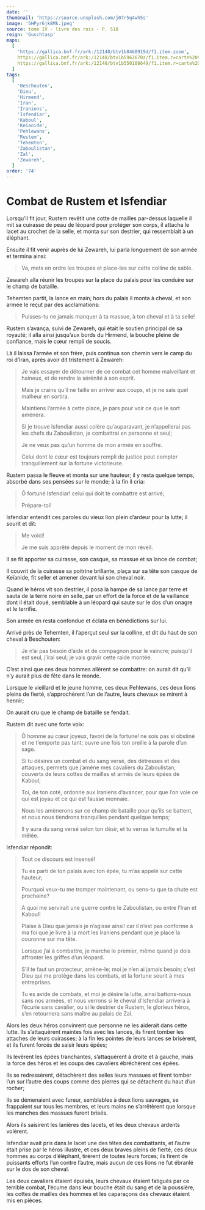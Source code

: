 ```yaml
---
date: ''
thumbnail: 'https://source.unsplash.com/j07r5q4wh5s'
image: '5HPyr6jk8Mk.jpeg'
source: tome IV - livre des rois - P. 518
reign: 'Guschtasp'
maps:
  [
    'https://gallica.bnf.fr/ark:/12148/btv1b8468919d/f1.item.zoom',
    https://gallica.bnf.fr/ark:/12148/btv1b5963670z/f1.item.r=carte%20touran.zoom,
    https://gallica.bnf.fr/ark:/12148/btv1b550108649/f1.item.r=carte%20touran.zoom,
  ]
tags:
  [
    'Beschouten',
    'Dieu',
    'Hirmend',
    'Iran',
    'Iraniens',
    'Isfendiar',
    'Kaboul',
    'Keïanide',
    'Pehlewans',
    'Rustem',
    'Tehemten',
    'Zaboulistan',
    'Zal',
    'Zewareh',
  ]
order: '74'
---
```


# Combat de Rustem et Isfendiar

Lorsqu’il fit jour, Rustem revêtit une cotte de mailles par-dessus laquelle il mit sa cuirasse de peau de léopard pour protéger son corps, il attacha le lacet au crochet de la selle, et monta sur son destrier, qui ressemblait à un éléphant.

Ensuite il fit venir auprès de lui Zewareh, lui parla longuement de son armée et termina ainsi:

> Va, mets en ordre les troupes et place-les sur cette colline de sable.

Zewareh alla réunir les troupes sur la place du palais pour les conduire sur le champ de bataille.

Tehemten partit, la lance en main; hors du palais il monta à cheval, et son armée le reçut par des acclamations:

> Puisses-tu ne jamais manquer à ta massue, à ton cheval et à ta selle!

Rustem s’avança, suivi de Zewareh, qui était le soutien principal de sa royauté; il alla ainsi jusqu’aux bords du Hirmend, la bouche pleine de confiance, mais le cœur rempli de soucis.

Là il laissa l’armée et son frère, puis continua son chemin vers le camp du roi d’Iran, après avoir dit tristement à Zewareh:

> Je vais essayer de détourner de ce combat cet homme malveillant et haineux, et de rendre la sérénité à son esprit.
>
> Mais je crains qu’il ne faille en arriver aux coups, et je ne sais quel malheur en sortira.
>
> Maintiens l’armée à cette place, je pars pour voir ce que le sort amènera.
>
> Si je trouve Isfendiar aussi colère qu’auparavant, je n’appellerai pas les chefs du Zaboulistan, je combattrai en personne et seul;
>
> Je ne veux pas qu’un homme de mon armée en souffre.
>
> Celui dont le cœur est toujours rempli de justice peut compter tranquillement sur la fortune victorieuse.

Rustem passa le fleuve et monta sur une hauteur; il y resta quelque temps, absorbé dans ses pensées sur le monde; à la fin il cria:

> Ô fortuné Isfendiar! celui qui doit te combattre est arrivé;
>
> Prépare-toi!

Isfendiar entendit ces paroles du vieux lion plein d’ardeur pour la lutte; il sourit et dit:

> Me voici!
>
> Je me suis apprêté depuis le moment de mon réveil.

Il se fit apporter sa cuirasse, son casque, sa massue et sa lance de combat;

Il couvrit de la cuirasse sa poitrine brillante, plaça sur sa tête son casque de Keïanide, fit seller et amener devant lui son cheval noir.

Quand le héros vit son destrier, il posa la hampe de sa lance par terre et sauta de la terre noire en selle, par un effort de la force et de la vaillance dont il était doué, semblable à un léopard qui saute sur le dos d’un onagre et le terrifie.

Son armée en resta confondue et éclata en bénédictions sur lui.

Arrivé près de Tehemten, il l’aperçut seul sur la colline, et dit du haut de son cheval à Beschouten:

> Je n’ai pas besoin d’aide et de compagnon pour le vaincre; puisqu’il est seul, j’irai seul; je vais gravir cette raide montée.

C’est ainsi que ces deux hommes allèrent se combattre: on aurait dit qu’il n’y aurait plus de fête dans le monde.

Lorsque le vieillard et le jeune homme, ces deux Pehlewans, ces deux lions pleins de fierté, s’approchèrent l’un de l’autre, leurs chevaux se mirent à hennir;

On aurait cru que le champ de bataille se fendait.

Rustem dit avec une forte voix:

> Ô homme au cœur joyeux, favori de la fortune! ne sois pas si obstiné et ne t’emporte pas tant; ouvre une fois ton oreille à la parole d’un sage.
>
> Si tu désires un combat et du sang versé, des détresses et des attaques, permets que j’amène mes cavaliers du Zaboulistan, couverts de leurs cottes de mailles et armés de leurs épées de Kaboul;
>
> Toi, de ton coté, ordonne aux Iraniens d’avancer, pour que l’on voie ce qui est joyau et ce qui est fausse monnaie.
>
> Nous les amènerons sur ce champ de bataille pour qu’ils se battent, et nous nous tiendrons tranquilles pendant quelque temps;
>
> Il y aura du sang versé selon ton désir, et tu verras le tumulte et la mêlée.

Isfendiar répondit:

> Tout ce discours est insensé!
>
> Tu es parti de ton palais avec ton épée, tu m’as appelé sur cette hauteur;
>
> Pourquoi veux-tu me tromper maintenant, ou sens-tu que ta chute est prochaine?
>
> A quoi me servirait une guerre contre le Zaboulistan, ou entre l’Iran et Kaboul!
>
> Plaise à Dieu que jamais je n’agisse ainsi! car il n’est pas conforme à ma foi que je livre à la mort les Iraniens pendant que je place la couronne sur ma tête.
>
> Lorsque j’ai à combattre, je marche le premier, même quand je dois affronter les griffes d’un léopard.
>
> S’il te faut un protecteur, amène-le; moi je n’en ai jamais besoin; c’est Dieu qui me protège dans les combats, et la fortune sourit à mes entreprises.
>
> Tu es avide de combats, et moi je désire la lutte, ainsi battons-nous sans nos armées, et nous verrons si le cheval d’Isfendiar arrivera à l’écurie sans cavalier, ou si le destrier de Rustem, le glorieux héros, s’en retournera sans maître au palais de Zal.

Alors les deux héros convinrent que personne ne les aiderait dans cette lutte. Ils s’attaquèrent maintes fois avec les lances, ils firent tomber les attaches de leurs cuirasses; à la fin les pointes de leurs lances se brisèrent, et ils furent forcés de saisir leurs épées;

Ils levèrent les épées tranchantes, s’attaquèrent à droite et à gauche, mais la force des héros et les coups des cavaliers ébréchèrent ces épées.

Ils se redressèrent, détachèrent des selles leurs massues et firent tomber l’un sur l’autre des coups comme des pierres qui se détachent du haut d’un rocher;

Ils se démenaient avec fureur, semblables à deux lions sauvages, se frappaient sur tous les membres, et leurs mains ne s’arrêtèrent que lorsque les manches des massues furent brisés.

Alors ils saisirent les lanières des lacets, et les deux chevaux ardents volèrent.

Isfendiar avait pris dans le lacet une des têtes des combattants, et l’autre était prise par le héros illustre, et ces deux braves pleins de fierté, ces deux hommes au corps d’éléphant, tirèrent de toutes leurs forces; ils firent de puissants efforts l’un contre l’autre, mais aucun de ces lions ne fut ébranlé sur le dos de son cheval.

Les deux cavaliers étaient épuisés, leurs chevaux étaient fatigués par ce terrible combat, l’écume dans leur bouche était du sang et de la poussière, les cottes de mailles des hommes et les caparaçons des chevaux étaient mis en pièces.
